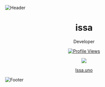 ![Header](https://i.imgur.com/InS4dn0.png)
<h1 align="center">issa</h1>
<p align="center">Developer</p>
<a href="https://github.com/LostGuyGT">
  <p align="center">
    <img src="https://komarev.com/ghpvc/?username=LostGuyGT" alt="Profile Views">
  </p>
</a>

<p align="center">
  <img src="https://github-readme-stats.vercel.app/api/?username=LostGuyGT&title_color=4F8CC9&text_color=9f9f9f&show_icons=true&bg_color=00000000&hide_border=true&icon_color=4F8CC9&hide_title=true&count_private=true" />
</p>

<p align="center">
  <a href="https://issa.uno">Issa.uno</a>
</p>

![Footer](https://i.imgur.com/ddjIa8X.png)
